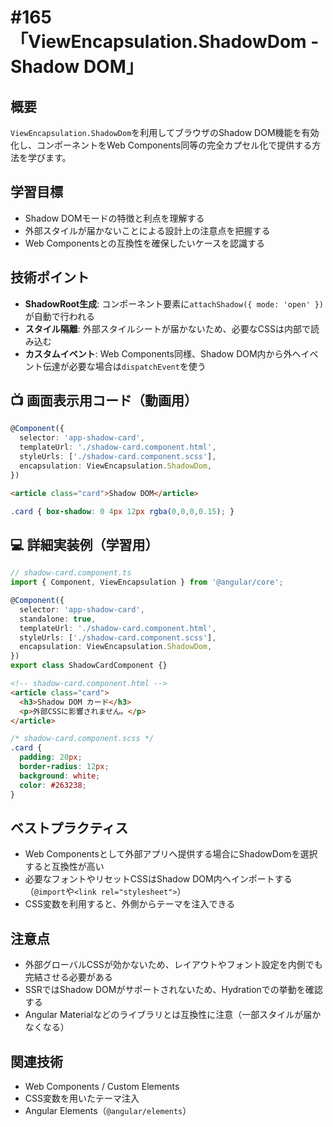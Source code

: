 # #165 「ViewEncapsulation.ShadowDom - Shadow DOM」

## 概要
`ViewEncapsulation.ShadowDom`を利用してブラウザのShadow DOM機能を有効化し、コンポーネントをWeb Components同等の完全カプセル化で提供する方法を学びます。

## 学習目標
- Shadow DOMモードの特徴と利点を理解する
- 外部スタイルが届かないことによる設計上の注意点を把握する
- Web Componentsとの互換性を確保したいケースを認識する

## 技術ポイント
- **ShadowRoot生成**: コンポーネント要素に`attachShadow({ mode: 'open' })`が自動で行われる
- **スタイル隔離**: 外部スタイルシートが届かないため、必要なCSSは内部で読み込む
- **カスタムイベント**: Web Components同様、Shadow DOM内から外へイベント伝達が必要な場合は`dispatchEvent`を使う

## 📺 画面表示用コード（動画用）

```typescript
@Component({
  selector: 'app-shadow-card',
  templateUrl: './shadow-card.component.html',
  styleUrls: ['./shadow-card.component.scss'],
  encapsulation: ViewEncapsulation.ShadowDom,
})
```

```html
<article class="card">Shadow DOM</article>
```

```scss
.card { box-shadow: 0 4px 12px rgba(0,0,0,0.15); }
```

## 💻 詳細実装例（学習用）
```typescript
// shadow-card.component.ts
import { Component, ViewEncapsulation } from '@angular/core';

@Component({
  selector: 'app-shadow-card',
  standalone: true,
  templateUrl: './shadow-card.component.html',
  styleUrls: ['./shadow-card.component.scss'],
  encapsulation: ViewEncapsulation.ShadowDom,
})
export class ShadowCardComponent {}
```

```html
<!-- shadow-card.component.html -->
<article class="card">
  <h3>Shadow DOM カード</h3>
  <p>外部CSSに影響されません。</p>
</article>
```

```scss
/* shadow-card.component.scss */
.card {
  padding: 20px;
  border-radius: 12px;
  background: white;
  color: #263238;
}
```

## ベストプラクティス
- Web Componentsとして外部アプリへ提供する場合にShadowDomを選択すると互換性が高い
- 必要なフォントやリセットCSSはShadow DOM内へインポートする（`@import`や`<link rel="stylesheet">`）
- CSS変数を利用すると、外側からテーマを注入できる

## 注意点
- 外部グローバルCSSが効かないため、レイアウトやフォント設定を内側でも完結させる必要がある
- SSRではShadow DOMがサポートされないため、Hydrationでの挙動を確認する
- Angular Materialなどのライブラリとは互換性に注意（一部スタイルが届かなくなる）

## 関連技術
- Web Components / Custom Elements
- CSS変数を用いたテーマ注入
- Angular Elements（`@angular/elements`）
